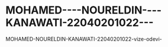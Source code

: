 # MOHAMED----NOURELDIN----KANAWATI-22040201022---
MOHAMED-NOURELDIN-KANAWATI-22040201022-vize-odevi-

